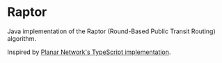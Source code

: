 # Raptor

Java implementation of the Raptor (Round-Based Public Transit Routing) algorithm.

Inspired by [Planar Network's TypeScript implementation](https://github.com/planarnetwork/raptor).
